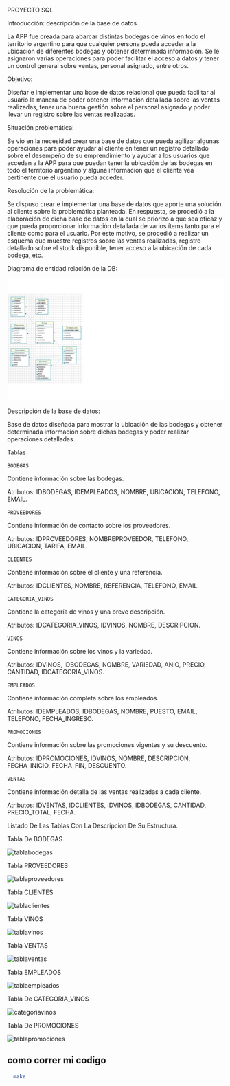 PROYECTO SQL 

 

 Introducción: descripción de la base de datos 

La APP fue creada para abarcar distintas bodegas de vinos en todo el territorio argentino para que cualquier persona pueda acceder a la ubicación de diferentes bodegas y obtener determinada información.  Se le asignaron varias operaciones para poder facilitar el acceso a datos y tener un control general sobre ventas, personal asignado, entre otros. 
 

Objetivo: 

Diseñar e implementar una base de datos relacional que pueda facilitar al usuario la manera de poder obtener información detallada sobre las ventas realizadas, tener una buena gestión sobre el personal asignado y poder llevar un registro sobre las ventas realizadas. 


Situación problemática: 

Se vio en la necesidad crear una base de datos que pueda agilizar algunas operaciones para poder ayudar al cliente en tener un registro detallado sobre el desempeño de su emprendimiento y ayudar a los usuarios que accedan a la APP para que puedan tener la ubicación de las bodegas en todo el territorio argentino y alguna información que el cliente vea pertinente que el usuario pueda acceder. 


Resolución de la problemática: 

Se dispuso crear e implementar una base de datos que aporte una solución al cliente sobre la problemática planteada. En respuesta, se procedió a la elaboración de dicha base de datos en la cual se priorizo a que sea eficaz y que pueda proporcionar información detallada de varios ítems tanto para el cliente como para el usuario. Por este motivo, se procedió a realizar un esquema que muestre registros sobre las ventas realizadas, registro detallado sobre el stock disponible, tener acceso a la ubicación de cada bodega, etc. 


Diagrama de entidad relación de la DB:

![alt text](diagramasql3.jpg)


Descripción de la base de datos: 

Base de datos diseñada para mostrar la ubicación de las bodegas y obtener determinada información sobre dichas bodegas y poder realizar operaciones detalladas.

Tablas
```
BODEGAS 
```
Contiene información sobre las bodegas. 

Atributos: IDBODEGAS, IDEMPLEADOS, NOMBRE, UBICACION, TELEFONO, EMAIL. 
```
PROVEEDORES 
```
Contiene información de contacto sobre los proveedores. 

Atributos: IDPROVEEDORES, NOMBREPROVEEDOR, TELEFONO, UBICACION, TARIFA, EMAIL. 
```
CLIENTES 
```
Contiene información sobre el cliente y una referencia. 

Atributos: IDCLIENTES, NOMBRE, REFERENCIA, TELEFONO, EMAIL. 
```
CATEGORIA_VINOS 
```
Contiene la categoría de vinos y una breve descripción. 

Atributos: IDCATEGORIA_VINOS, IDVINOS, NOMBRE, DESCRIPCION. 
```
VINOS 
```
Contiene información sobre los vinos y la variedad. 

Atributos: IDVINOS, IDBODEGAS, NOMBRE, VARIEDAD, ANIO, PRECIO, CANTIDAD, IDCATEGORIA_VINOS. 
```
EMPLEADOS 
```
Contiene información completa sobre los empleados. 

Atributos: IDEMPLEADOS, IDBODEGAS, NOMBRE, PUESTO, EMAIL, TELEFONO, FECHA_INGRESO. 
```
PROMOCIONES 
```
Contiene información sobre las promociones vigentes y su descuento. 

Atributos: IDPROMOCIONES, IDVINOS, NOMBRE, DESCRIPCION, FECHA_INICIO, FECHA_FIN, DESCUENTO. 
```
VENTAS 
```
Contiene información detalla de las ventas realizadas a cada cliente. 

Atributos: IDVENTAS, IDCLIENTES, IDVINOS, IDBODEGAS, CANTIDAD, PRECIO_TOTAL, FECHA. 


Listado De Las Tablas Con La Descripcion De Su Estructura.

Tabla De BODEGAS

![tablabodegas](https://github.com/user-attachments/assets/abc881ab-f78a-4d1b-9ca4-1d8558b17888)



Tabla PROVEEDORES 

![tablaproveedores](https://github.com/user-attachments/assets/1ee37179-7058-4dd4-97e7-3b2e6c99d699)

Tabla CLIENTES

![tablaclientes](https://github.com/user-attachments/assets/b2ce01d2-2ce6-4e77-8174-37bde621d12b)

Tabla VINOS

![tablavinos](https://github.com/user-attachments/assets/c2945559-99a2-4adf-8b5a-f1f4ffb7036a)

Tabla VENTAS

![tablaventas](https://github.com/user-attachments/assets/bb6c82c0-7b44-44e1-a04b-7d4731ca3421)

Tabla EMPLEADOS

![tablaempleados](https://github.com/user-attachments/assets/4a1454d9-014f-4266-b3f3-c27e5b2053c8)

Tabla De CATEGORIA_VINOS

![categoriavinos](https://github.com/user-attachments/assets/6313529b-dd21-49e6-b876-2010c26555f4)

Tabla De PROMOCIONES

![tablapromociones](https://github.com/user-attachments/assets/bbf277a5-1708-42a2-9e2e-8d628ef83b49)





































## como correr mi codigo

```bash
  make
``` 
